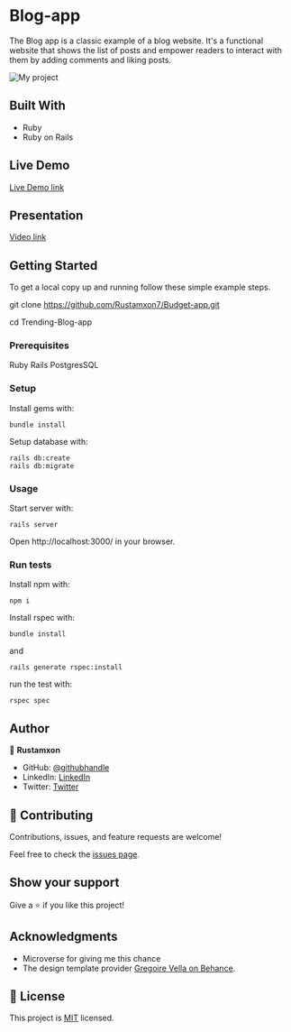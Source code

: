 # Blog-app

The Blog app is a classic example of a blog website. It's a functional website that shows the list of posts and empower readers to interact with them by adding comments and liking posts.

![My project](https://user-images.githubusercontent.com/69011963/149576485-78e328ae-eb90-4010-93cb-993eaff641bb.png)

## Built With

- Ruby
- Ruby on Rails

## Live Demo

[Live Demo link](https://serene-badlands-44706.herokuapp.com/)

## Presentation

[Video link](https://www.loom.com/share/6453fe7110804ebc9ec6760fe1bd0125)

## Getting Started

To get a local copy up and running follow these simple example steps.

git clone https://github.com/Rustamxon7/Budget-app.git

cd Trending-Blog-app

### Prerequisites
Ruby
Rails
PostgresSQL

### Setup
Install gems with:
```
bundle install
```
Setup database with:
```
rails db:create
rails db:migrate
```

### Usage
Start server with:

```
rails server
```

Open http://localhost:3000/ in your browser.

### Run tests
Install npm with:
```
npm i
```
Install rspec with:
```
bundle install
```
and
```
rails generate rspec:install
```
run the test with:
```
rspec spec
```

## Author

👤 **Rustamxon**

- GitHub: [@githubhandle](https://github.com/Rustamxon7)
- LinkedIn: [LinkedIn](https://www.linkedin.com/in/rustamjon-tolipov-6a831020b)
- Twitter: [Twitter](https://twitter.com/Rustamjon7777)

## 🤝 Contributing

Contributions, issues, and feature requests are welcome!

Feel free to check the [issues page](https://github.com/Rustamxon7/Budget-app/issues).

## Show your support

Give a ⭐️ if you like this project!

## Acknowledgments

- Microverse for giving me this chance
- The design template provider [Gregoire Vella on Behance](https://www.behance.net/gregoirevella).

## 📝 License

This project is [MIT](./LICENCE) licensed.
